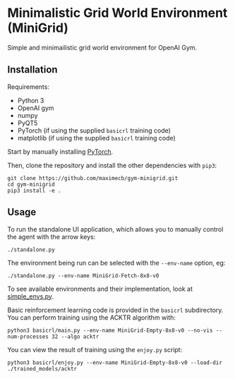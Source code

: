 # Minimalistic Grid World Environment (MiniGrid)

Simple and minimailistic grid world environment for OpenAI Gym.

## Installation

Requirements:
- Python 3
- OpenAI gym
- numpy
- PyQT5
- PyTorch (if using the supplied `basicrl` training code)
- matplotlib (if using the supplied `basicrl` training code)

Start by manually installing [PyTorch](http://pytorch.org/).

Then, clone the repository and install the other dependencies with `pip3`:

```
git clone https://github.com/maximecb/gym-minigrid.git
cd gym-minigrid
pip3 install -e .
```

## Usage

To run the standalone UI application, which allows you to manually control the agent with the arrow keys:

```
./standalone.py
```

The environment being run can be selected with the `--env-name` option, eg:

```
./standalone.py --env-name MiniGrid-Fetch-8x8-v0
```

To see available environments and their implementation, look at [simple_envs.py](gym_minigrid/envs/simple_envs.py).

Basic reinforcement learning code is provided in the `basicrl` subdirectory.
You can perform training using the ACKTR algorithm with:

```
python3 basicrl/main.py --env-name MiniGrid-Empty-8x8-v0 --no-vis --num-processes 32 --algo acktr
```

You can view the result of training using the `enjoy.py` script:

```
python3 basicrl/enjoy.py --env-name MiniGrid-Empty-8x8-v0 --load-dir ./trained_models/acktr
```
